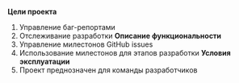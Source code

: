 **Цели проекта**
1. Управление баг-репортами
2. Отслеживание разработки
**Описание функциональности**
1. Управление милестонов GitHub issues
2. Использование милестонов для этапов разработки
**Условия эксплуатации**
1. Проект преднозначен для команды разработчиков
